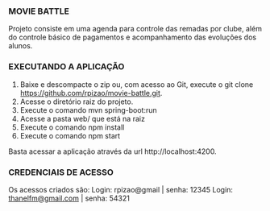 ### MOVIE BATTLE ###

Projeto consiste em uma agenda para controle das remadas por clube, além do controle básico de pagamentos e acompanhamento das evoluções dos alunos.

### EXECUTANDO A APLICAÇÃO ###

1. Baixe e descompacte o zip ou, com acesso ao Git, execute o git clone https://github.com/rpizao/movie-battle.git.
2. Acesse o diretório raiz do projeto.
3. Execute o comando mvn spring-boot:run
4. Acesse a pasta web/ que está na raiz
5. Execute o comando npm install
6. Execute o comando npm start

Basta acessar a aplicação através da url http://localhost:4200.

### CREDENCIAIS DE ACESSO ###
Os acessos criados são:
Login: rpizao@gmail | senha: 12345
Login: thanelfm@gmail.com | senha: 54321